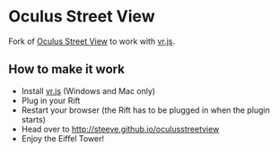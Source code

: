 Oculus Street View
==================

Fork of [Oculus Street View](http://oculusstreetview.eu.pn/) to work with [vr.js](https://github.com/benvanik/vr.js).

How to make it work
-------------------

* Install [vr.js](https://github.com/benvanik/vr.js) (Windows and Mac only)
* Plug in your Rift
* Restart your browser (the Rift has to be plugged in when the plugin starts)
* Head over to http://steeve.github.io/oculusstreetview
* Enjoy the Eiffel Tower!
